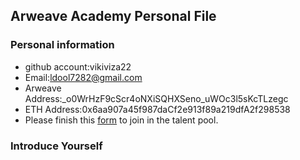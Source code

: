 ## Arweave Academy Personal File

### Personal information

- github account:vikiviza22
- Email:ldool7282@gmail.com
- Arweave Address:_o0WrHzF9cScr4oNXiSQHXSeno_uWOc3l5sKcTLzegc
- ETH Address:0x6aa907a45f987daCf2e913f89a219dfA2f298538
- Please finish this [form](https://docs.google.com/forms/d/e/1FAIpQLSfWA5fIIcBgmRppm3jNz5vmf9Mai_QMVil-2pO4r7YKn_Zhtw/viewform?usp=sf_link) to join in the talent pool.

### Introduce Yourself